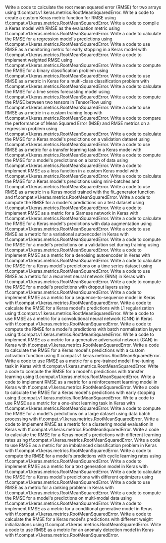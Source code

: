 Write a code to calculate the root mean squared error (RMSE) for two arrays using tf.compat.v1.keras.metrics.RootMeanSquaredError.
Write a code to create a custom Keras metric function for RMSE using tf.compat.v1.keras.metrics.RootMeanSquaredError.
Write a code to compile a Keras model with RMSE as the evaluation metric using tf.compat.v1.keras.metrics.RootMeanSquaredError.
Write a code to calculate the RMSE for a regression model's predictions using tf.compat.v1.keras.metrics.RootMeanSquaredError.
Write a code to use RMSE as a monitoring metric for early stopping in a Keras model with tf.compat.v1.keras.metrics.RootMeanSquaredError.
Write a code to implement weighted RMSE using tf.compat.v1.keras.metrics.RootMeanSquaredError.
Write a code to compute the RMSE for a binary classification problem using tf.compat.v1.keras.metrics.RootMeanSquaredError.
Write a code to use RMSE as a metric in Keras for a multi-class classification problem with tf.compat.v1.keras.metrics.RootMeanSquaredError.
Write a code to calculate the RMSE for a time series forecasting model using tf.compat.v1.keras.metrics.RootMeanSquaredError.
Write a code to compute the RMSE between two tensors in TensorFlow using tf.compat.v1.keras.metrics.RootMeanSquaredError.
Write a code to use RMSE as a metric in a custom training loop with tf.compat.v1.keras.metrics.RootMeanSquaredError.
Write a code to compare the performance of Mean Squared Error (MSE) and RMSE metrics on a regression problem using tf.compat.v1.keras.metrics.RootMeanSquaredError.
Write a code to calculate the RMSE for a Keras model's predictions on a validation dataset using tf.compat.v1.keras.metrics.RootMeanSquaredError.
Write a code to use RMSE as a metric for a transfer learning task in a Keras model with tf.compat.v1.keras.metrics.RootMeanSquaredError.
Write a code to compute the RMSE for a model's predictions on a batch of data using tf.compat.v1.keras.metrics.RootMeanSquaredError.
Write a code to implement RMSE as a loss function in a custom Keras model with tf.compat.v1.keras.metrics.RootMeanSquaredError.
Write a code to calculate the RMSE for a Keras model's predictions using mini-batches and tf.compat.v1.keras.metrics.RootMeanSquaredError.
Write a code to use RMSE as a metric in a Keras model trained with the fit_generator function and tf.compat.v1.keras.metrics.RootMeanSquaredError.
Write a code to compute the RMSE for a model's predictions on a test dataset using tf.compat.v1.keras.metrics.RootMeanSquaredError.
Write a code to implement RMSE as a metric for a Siamese network in Keras with tf.compat.v1.keras.metrics.RootMeanSquaredError.
Write a code to calculate the RMSE for a Keras model's predictions with data augmentation using tf.compat.v1.keras.metrics.RootMeanSquaredError.
Write a code to use RMSE as a metric for a variational autoencoder in Keras with tf.compat.v1.keras.metrics.RootMeanSquaredError.
Write a code to compute the RMSE for a model's predictions on a validation set during training using tf.compat.v1.keras.metrics.RootMeanSquaredError.
Write a code to implement RMSE as a metric for a denoising autoencoder in Keras with tf.compat.v1.keras.metrics.RootMeanSquaredError.
Write a code to calculate the RMSE for a Keras model's predictions on a time series dataset using tf.compat.v1.keras.metrics.RootMeanSquaredError.
Write a code to use RMSE as a metric for a recurrent neural network (RNN) in Keras with tf.compat.v1.keras.metrics.RootMeanSquaredError.
Write a code to compute the RMSE for a model's predictions with dropout layers using tf.compat.v1.keras.metrics.RootMeanSquaredError.
Write a code to implement RMSE as a metric for a sequence-to-sequence model in Keras with tf.compat.v1.keras.metrics.RootMeanSquaredError.
Write a code to calculate the RMSE for a Keras model's predictions with L1 regularization using tf.compat.v1.keras.metrics.RootMeanSquaredError.
Write a code to use RMSE as a metric for a convolutional neural network (CNN) in Keras with tf.compat.v1.keras.metrics.RootMeanSquaredError.
Write a code to compute the RMSE for a model's predictions with batch normalization layers using tf.compat.v1.keras.metrics.RootMeanSquaredError.
Write a code to implement RMSE as a metric for a generative adversarial network (GAN) in Keras with tf.compat.v1.keras.metrics.RootMeanSquaredError.
Write a code to calculate the RMSE for a Keras model's predictions with a custom activation function using tf.compat.v1.keras.metrics.RootMeanSquaredError.
Write a code to use RMSE as a metric for a pre-trained model fine-tuning task in Keras with tf.compat.v1.keras.metrics.RootMeanSquaredError.
Write a code to compute the RMSE for a model's predictions with transfer learning using tf.compat.v1.keras.metrics.RootMeanSquaredError.
Write a code to implement RMSE as a metric for a reinforcement learning model in Keras with tf.compat.v1.keras.metrics.RootMeanSquaredError.
Write a code to calculate the RMSE for a Keras model's predictions with early stopping using tf.compat.v1.keras.metrics.RootMeanSquaredError.
Write a code to use RMSE as a metric for a one-shot learning task in Keras with tf.compat.v1.keras.metrics.RootMeanSquaredError.
Write a code to compute the RMSE for a model's predictions on a large dataset using data batch processing with tf.compat.v1.keras.metrics.RootMeanSquaredError.
Write a code to implement RMSE as a metric for a clustering model evaluation in Keras with tf.compat.v1.keras.metrics.RootMeanSquaredError.
Write a code to calculate the RMSE for a Keras model's predictions with different learning rates using tf.compat.v1.keras.metrics.RootMeanSquaredError.
Write a code to use RMSE as a metric for an imbalanced classification problem in Keras with tf.compat.v1.keras.metrics.RootMeanSquaredError.
Write a code to compute the RMSE for a model's predictions with cyclic learning rates using tf.compat.v1.keras.metrics.RootMeanSquaredError.
Write a code to implement RMSE as a metric for a text generation model in Keras with tf.compat.v1.keras.metrics.RootMeanSquaredError.
Write a code to calculate the RMSE for a Keras model's predictions with different optimizers using tf.compat.v1.keras.metrics.RootMeanSquaredError.
Write a code to use RMSE as a metric for a ranking problem in Keras with tf.compat.v1.keras.metrics.RootMeanSquaredError.
Write a code to compute the RMSE for a model's predictions on multi-modal data using tf.compat.v1.keras.metrics.RootMeanSquaredError.
Write a code to implement RMSE as a metric for a conditional generative model in Keras with tf.compat.v1.keras.metrics.RootMeanSquaredError.
Write a code to calculate the RMSE for a Keras model's predictions with different weight initializations using tf.compat.v1.keras.metrics.RootMeanSquaredError.
Write a code to use RMSE as a metric for an anomaly detection model in Keras with tf.compat.v1.keras.metrics.RootMeanSquaredError.